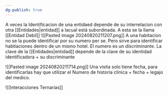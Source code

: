 ```yaml
---
dg-publish: true
---
```

A veces la Identificacion de una entidaed depende de su interrelacion con otra [[Entidades|entidad]] a lacual está subordinada.  A esta se la llama [[Entidad Debil]]
![[Pasted image 20240820211207.png]]
A una habitacion no se la puede identificar por su numero per se. Pero sirve para identificar habtiaciones dentro de un mismo hotel.
El numero es un _discriminante_. La clave de la [[Entidades|entidad]] depende de la clave de su identidad identificadora + su discriminante

![[Pasted image 20240820211714.png]]
Una visita solo tiene fecha, para identificarlas hay que utilizar el Numero de historia clinica + fecha + legajo del medico.

![[Interacciones Ternarias]]